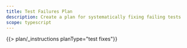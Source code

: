 ```yaml
---
title: Test Failures Plan
description: Create a plan for systematically fixing failing tests
scope: typescript
---
```


{{> plan/_instructions planType="test fixes"}}

